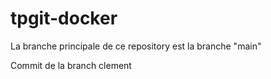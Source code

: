 # tpgit-docker

La branche principale de ce repository est la branche "main"

Commit de la branch clement
